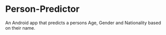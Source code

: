 # Person-Predictor
An Android app that predicts a persons Age, Gender and Nationality based on their name.

